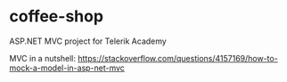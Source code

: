 # coffee-shop
ASP.NET MVC project for Telerik Academy

MVC in a nutshell: https://stackoverflow.com/questions/4157169/how-to-mock-a-model-in-asp-net-mvc
